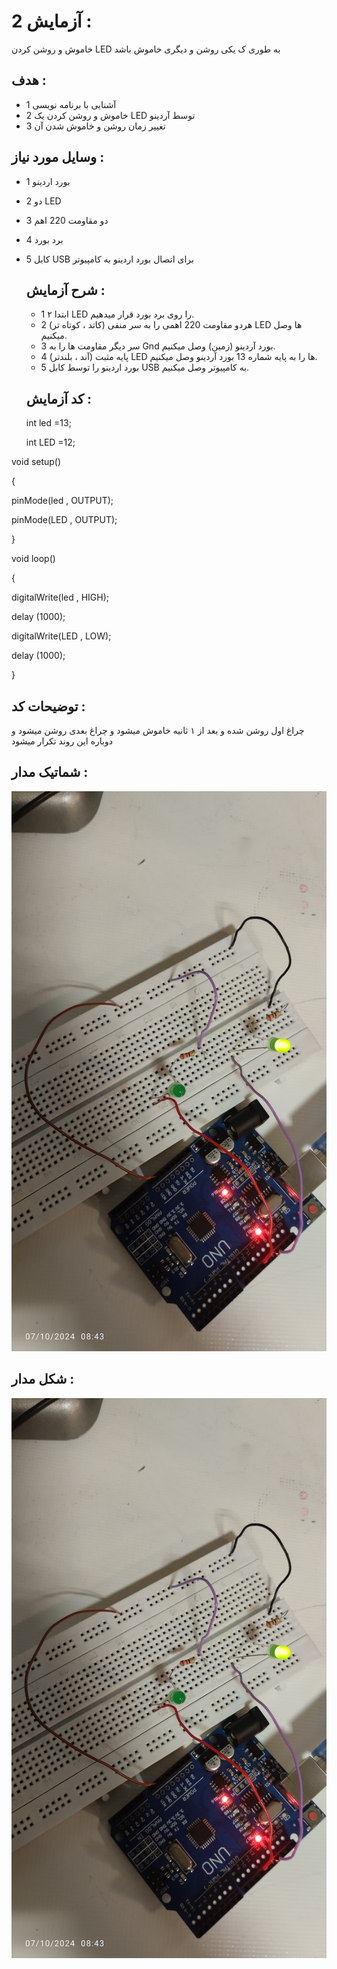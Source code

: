 # آزمایش 2 :
خاموش و روشن کردن LED به طوری ک یکی روشن و دیگری خاموش باشد


## هدف :
* 1 آشنایی با برنامه نویسی
* 2 خاموش و روشن کردن یک LED توسط آردینو
* 3 تغییر زمان روشن و خاموش شدن آن


## وسایل مورد نیاز :
* 1 بورد اردینو
* 2 دو LED
* 3 دو مقاومت 220 اهم
* 4 برد بورد
* 5 کابل  USB  برای اتصال بورد اردینو به کامپیوتر


  ## شرح آزمایش :
  * 1 ابتدا ۲ LED را روی برد بورد قرار میدهیم.
  * 2 هردو مقاومت 220 اهمی را به سر منفی (کاتد ، کوتاه تر) LED ها وصل میکنیم.
  * 3 سر دیگر مقاومت ها را به Gnd بورد آردینو (زمین) وصل میکنیم.
  * 4 پایه مثبت (آند ، بلندتر) LED ها را به پایه شماره 13 بورد آردینو وصل میکنیم.
  * 5 بورد اردینو را توسط کابل  USB  به کامپیوتر وصل میکنیم.

 
  ## کد آزمایش :
  int led =13;
  
  int LED =12;
  
void setup() 

{

pinMode(led , OUTPUT);

pinMode(LED , OUTPUT);

}

void loop() 

{

digitalWrite(led , HIGH);

delay (1000);

digitalWrite(LED , LOW);

delay (1000);

}


  ## توضیحات کد  :
  چراغ اول روشن شده و بعد از ۱ ثانیه خاموش میشود و چراغ بعدی روشن میشود و  دوباره این روند تکرار میشود


## شماتیک مدار :
![توضیح تصویر](https://github.com/Rahel12384/microprocessor-2/blob/main/Micro1/Report%202/IMG_20241007_084330.jpg)

## شکل مدار :
![توضیح تصویر](https://github.com/Rahel12384/microprocessor-2/blob/main/Micro1/Report%202/IMG_20241007_084330.jpg)


